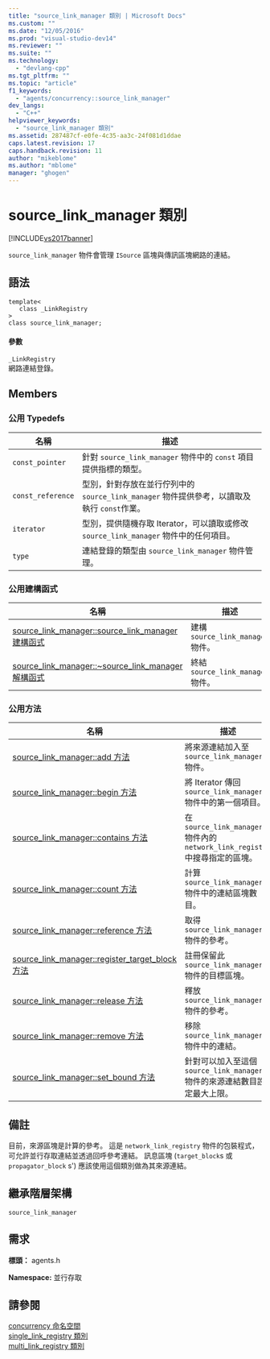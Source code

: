```yaml
---
title: "source_link_manager 類別 | Microsoft Docs"
ms.custom: ""
ms.date: "12/05/2016"
ms.prod: "visual-studio-dev14"
ms.reviewer: ""
ms.suite: ""
ms.technology: 
  - "devlang-cpp"
ms.tgt_pltfrm: ""
ms.topic: "article"
f1_keywords: 
  - "agents/concurrency::source_link_manager"
dev_langs: 
  - "C++"
helpviewer_keywords: 
  - "source_link_manager 類別"
ms.assetid: 287487cf-e0fe-4c35-aa3c-24f081d1ddae
caps.latest.revision: 17
caps.handback.revision: 11
author: "mikeblome"
ms.author: "mblome"
manager: "ghogen"
---
```

# source_link_manager 類別
[!INCLUDE[vs2017banner](../../../assembler/inline/includes/vs2017banner.md)]

`source_link_manager` 物件會管理 `ISource` 區塊與傳訊區塊網路的連結。  
  
## 語法  
  
```  
template<  
   class _LinkRegistry  
>  
class source_link_manager;  
```  
  
#### 參數  
 `_LinkRegistry`  
 網路連結登錄。  
  
## Members  
  
### 公用 Typedefs  
  
|名稱|描述|  
|--------|--------|  
|`const_pointer`|針對 `source_link_manager` 物件中的 `const` 項目提供指標的類型。|  
|`const_reference`|型別，針對存放在並行佇列中的 `source_link_manager` 物件提供參考，以讀取及執行 `const`作業。|  
|`iterator`|型別，提供隨機存取 Iterator，可以讀取或修改 `source_link_manager` 物件中的任何項目。|  
|`type`|連結登錄的類型由 `source_link_manager` 物件管理。|  
  
### 公用建構函式  
  
|名稱|描述|  
|--------|--------|  
|[source\_link\_manager::source\_link\_manager 建構函式](../Topic/source_link_manager::source_link_manager%20Constructor.md)|建構 `source_link_manager` 物件。|  
|[source\_link\_manager::~source\_link\_manager 解構函式](../Topic/source_link_manager::~source_link_manager%20Destructor.md)|終結 `source_link_manager` 物件。|  
  
### 公用方法  
  
|名稱|描述|  
|--------|--------|  
|[source\_link\_manager::add 方法](../Topic/source_link_manager::add%20Method.md)|將來源連結加入至 `source_link_manager` 物件。|  
|[source\_link\_manager::begin 方法](../Topic/source_link_manager::begin%20Method.md)|將 Iterator 傳回 `source_link_manager` 物件中的第一個項目。|  
|[source\_link\_manager::contains 方法](../Topic/source_link_manager::contains%20Method.md)|在 `source_link_manager` 物件內的 `network_link_registry` 中搜尋指定的區塊。|  
|[source\_link\_manager::count 方法](../Topic/source_link_manager::count%20Method.md)|計算 `source_link_manager` 物件中的連結區塊數目。|  
|[source\_link\_manager::reference 方法](../Topic/source_link_manager::reference%20Method.md)|取得 `source_link_manager` 物件的參考。|  
|[source\_link\_manager::register\_target\_block 方法](../Topic/source_link_manager::register_target_block%20Method.md)|註冊保留此 `source_link_manager` 物件的目標區塊。|  
|[source\_link\_manager::release 方法](../Topic/source_link_manager::release%20Method.md)|釋放 `source_link_manager` 物件的參考。|  
|[source\_link\_manager::remove 方法](../Topic/source_link_manager::remove%20Method.md)|移除 `source_link_manager` 物件中的連結。|  
|[source\_link\_manager::set\_bound 方法](../Topic/source_link_manager::set_bound%20Method.md)|針對可以加入至這個 `source_link_manager` 物件的來源連結數目設定最大上限。|  
  
## 備註  
 目前，來源區塊是計算的參考。  這是 `network_link_registry` 物件的包裝程式，可允許並行存取連結並透過回呼參考連結。  訊息區塊 \(`target_block`s 或 `propagator_block` s'\) 應該使用這個類別做為其來源連結。  
  
## 繼承階層架構  
 `source_link_manager`  
  
## 需求  
 **標頭：** agents.h  
  
 **Namespace:** 並行存取  
  
## 請參閱  
 [concurrency 命名空間](../../../parallel/concrt/reference/concurrency-namespace.md)   
 [single\_link\_registry 類別](../../../parallel/concrt/reference/single-link-registry-class.md)   
 [multi\_link\_registry 類別](../../../parallel/concrt/reference/multi-link-registry-class.md)